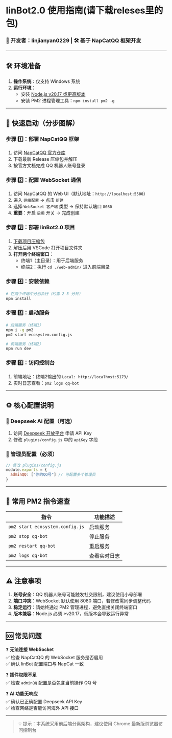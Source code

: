 # linBot2.0 使用指南(请下载releses里的包)

### 🤖 开发者：linjianyan0229 | 🛠️ 基于 NapCatQQ 框架开发

---

## 🛠️ 环境准备
1. **操作系统**：仅支持 Windows 系统
2. **运行环境**：
   - 安装 [Node.js v20.17 或更高版本](https://nodejs.org/)
   - 安装 PM2 进程管理工具：`npm install pm2 -g`

---

## 🚀 快速启动（分步图解）

### 步骤 1️⃣：部署 NapCatQQ 框架
1. 访问 [NapCatQQ 官方仓库](https://github.com/NapNeko/NapCatQQ)
2. 下载最新 Release 压缩包并解压
3. 按官方文档完成 QQ 机器人账号登录

### 步骤 2️⃣：配置 WebSocket 通信
1. 访问 NapCatQQ 的 Web UI（默认地址：`http://localhost:5500`）
2. 进入 `网络配置` → 点击 `新建`
3. 选择 `WebSocket 客户端` 类型 → 保持默认端口 `8080`
4. **重要**：开启 `启用` 开关 → 完成创建

### 步骤 3️⃣：部署 linBot2.0 项目
1. [下载项目压缩包](https://github.com/linjianyan0229/linBot2.0)
2. 解压后用 VSCode 打开项目文件夹
3. **打开两个终端窗口**：
   - 终端1（主目录）：用于后端服务
   - 终端2：执行 `cd ./web-admin/` 进入前端目录

### 步骤 4️⃣：安装依赖
```bash
# 在两个终端中分别执行（约需 2-5 分钟）
npm install
```

### 步骤 5️⃣：启动服务
```bash
# 后端服务（终端1）
npm i -g pm2
pm2 start ecosystem.config.js

# 前端服务（终端2）
npm run dev
```

### 步骤 6️⃣：访问控制台
1. 前端地址：终端2输出的 `Local: http://localhost:5173/`
2. 实时日志查看：`pm2 logs qq-bot`

---

## ⚙️ 核心配置说明

### 🔑 Deepseek AI 配置（可选）
1. 访问 [Deepseek 开放平台](https://api-docs.deepseek.com/zh-cn/) 申请 API Key
2. 修改 `plugins/config.js` 中的 `apiKey` 字段

### 👮 管理员配置（必须）
```javascript
// 修改 plugins/config.js
module.exports = {
  adminQQ: ["你的QQ号"] // 可配置多个管理员
}
```

---

## 📜 常用 PM2 指令速查
| 指令 | 功能描述 |
|------|----------|
| `pm2 start ecosystem.config.js` | 启动服务 |
| `pm2 stop qq-bot` | 停止服务 |
| `pm2 restart qq-bot` | 重启服务 |
| `pm2 logs qq-bot` | 查看实时日志 |

---

## ⚠️ 注意事项
1. **账号安全**：QQ 机器人账号可能触发社交限制，建议使用小号部署
2. **端口冲突**：WebSocket 默认使用 8080 端口，若修改需同步调整代码
3. **稳定运行**：请始终通过 PM2 管理进程，避免直接关闭终端窗口
4. **版本兼容**：Node.js 必须 ≥v20.17，低版本会导致运行异常

---

## 🆘 常见问题
❓ **无法连接 WebSocket**  
✅ 检查 NapCatQQ 的 WebSocket 服务是否启用  
✅ 确认 linBot 配置端口与 NapCat 一致  

❓ **插件权限不足**  
✅ 检查 `adminQQ` 配置是否包含当前操作 QQ 号  

❓ **AI 功能无响应**  
✅ 确认已正确配置 Deepseek API Key  
✅ 检查网络是否能访问海外 API 接口

---

> 💡 提示：本系统采用前后端分离架构，建议使用 Chrome 最新版浏览器访问控制台
